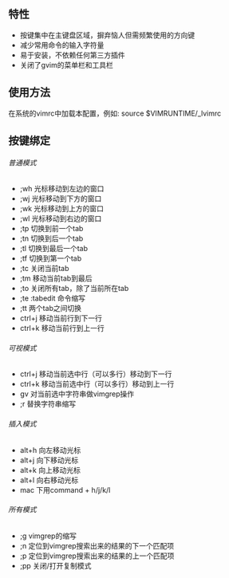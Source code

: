 ## 特性
- 按键集中在主键盘区域，摒弃恼人但需频繁使用的方向键
- 减少常用命令的输入字符量
- 易于安装，不依赖任何第三方插件
- 关闭了gvim的菜单栏和工具栏

## 使用方法
在系统的vimrc中加载本配置，例如: source $VIMRUNTIME/\_lvimrc

## 按键绑定
###### 普通模式
- ;wh 光标移动到左边的窗口
- ;wj 光标移动到下方的窗口
- ;wk 光标移动到上方的窗口
- ;wl 光标移动到右边的窗口
- ;tp 切换到前一个tab
- ;tn 切换到后一个tab
- ;tl 切换到最后一个tab
- ;tf 切换到第一个tab
- ;tc 关闭当前tab
- ;tm 移动当前tab到最后
- ;to 关闭所有tab，除了当前所在tab
- ;te :tabedit 命令缩写
- ;tt 两个tab之间切换
- ctrl+j 移动当前行到下一行
- ctrl+k 移动当前行到上一行

###### 可视模式
- ctrl+j 移动当前选中行（可以多行）移动到下一行
- ctrl+k 移动当前选中行（可以多行）移动到上一行
- gv 对当前选中字符串做vimgrep操作
- ;r 替换字符串缩写

###### 插入模式
- alt+h 向左移动光标
- alt+j 向下移动光标
- alt+k 向上移动光标
- alt+l 向右移动光标
- mac 下用command + h/j/k/l

###### 所有模式
- ;g vimgrep的缩写
- ;n 定位到vimgrep搜索出来的结果的下一个匹配项
- ;p 定位到vimgrep搜索出来的结果的上一个匹配项
- ;pp 关闭/打开复制模式
